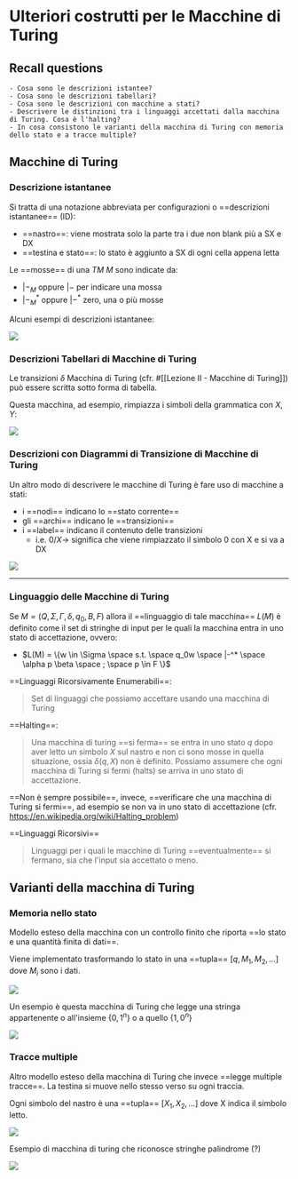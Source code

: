 # Ulteriori costrutti per le Macchine di Turing

## Recall questions 
    - Cosa sono le descrizioni istantee?
    - Cosa sono le descrizioni tabellari?
    - Cosa sono le descrizioni con macchine a stati?
    - Descrivere le distinzioni tra i linguaggi accettati dalla macchina di Turing. Cosa è l'halting?
    - In cosa consistono le varianti della macchina di Turing con memoria dello stato e a tracce multiple?

## Macchine di Turing 

### Descrizione istantanee

Si tratta di una notazione abbreviata per configurazioni o ==descrizioni istantanee== (ID):
- ==nastro==: viene mostrata solo la parte tra i due non blank più a SX e DX
- ==testina e stato==: lo stato è aggiunto a SX di ogni cella appena letta 
  
Le ==mosse== di una $TM$ $M$ sono indicate da:
- $|-_M$ oppure $|-$ per indicare una mossa 
- $|-_{M}^{*}$ oppure $|-^*$ zero, una o più mosse

Alcuni esempi di descrizioni istantanee:

![](../../../static/TCC/ist_desc.png)

### Descrizioni Tabellari di Macchine di Turing 

Le transizioni $\delta$ Macchina di Turing (cfr. #[[Lezione II - Macchine di Turing]]) può essere scritta sotto forma di tabella.

Questa macchina, ad esempio, rimpiazza i simboli della grammatica con $X,Y$:

![](../../../static/TCC/turing_ex1.png)

### Descrizioni con Diagrammi di Transizione di Macchine di Turing

Un altro modo di descrivere le macchine di Turing è fare uso di macchine a stati:
- i ==nodi== indicano lo ==stato corrente==
- gli ==archi== indicano le ==transizioni==
- i ==label== indicano il contenuto delle transizioni
  - i.e. $0 / X \to$ significa che viene rimpiazzato il simbolo 0 con X e si va a DX

![](../../../static/TCC/turing_diagram.png)

--- 

### Linguaggio delle Macchine di Turing

Se $M = (Q,\Sigma,\Gamma, \delta, q_0,B,F)$ allora il ==linguaggio di tale macchina== $L(M)$ è definito come il set di stringhe di input per le quali la macchina entra in uno stato di accettazione, ovvero:
- $L(M) = \{w \in \Sigma \space s.t. \space q_0w \space |-^* \space \alpha p \beta \space ; \space p \in F \}$ 

==Linguaggi Ricorsivamente Enumerabili==:
>Set di linguaggi che possiamo accettare usando una macchina di Turing

==Halting==:
>Una macchina di turing ==si ferma== se entra in uno stato $q$ dopo aver letto un simbolo $X$ sul nastro e non ci sono mosse in quella situazione, ossia $\delta(q,X)$ non è definito. 
Possiamo assumere che ogni macchina di Turing si fermi (halts) se arriva in uno stato di accettazione.

==Non è sempre possibile==, invece, ==verificare che una macchina di Turing si fermi==, ad esempio se non va in uno stato di accettazione (cfr. https://en.wikipedia.org/wiki/Halting_problem)

==Linguaggi Ricorsivi==
>Linguaggi per i quali le macchine di Turing ==eventualmente== si fermano, sia che l'input sia accettato o meno.

## Varianti della macchina di Turing

### Memoria nello stato

Modello esteso della macchina con un controllo finito che riporta ==lo stato e una quantità finita di dati==.

Viene implementato trasformando lo stato in una ==tupla== $[q,M_1,M_2,\ldots ]$ dove $M_i$ sono i dati.

![](../../../static/TCC/storage_turing_machine.png)

Un esempio è questa macchina di Turing che legge una stringa appartenente o all'insieme $\{0,1^n\}$ o a quello $\{1,0^n\}$

![](../../../static/TCC/turing_machine_state_example.png)

### Tracce multiple

Altro modello esteso della macchina di Turing che invece ==legge multiple tracce==. La testina si muove nello stesso verso su ogni traccia.

Ogni simbolo del nastro è una ==tupla== $[X_1,X_2, \ldots ]$ dove X indica il simbolo letto.

![](../../../static/TCC/multiple_tracks_TM.png)

Esempio di macchina di turing che  riconosce stringhe palindrome (?)

![](../../../static/TCC/multiple_tracks_TM_ex.png)